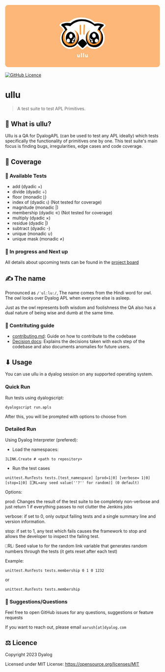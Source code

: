 ![ullu Banner](assets/ullu-cover.png)

[![GitHub Licence](https://img.shields.io/github/license/sloorush/ullu)](LICENSE)

# ullu

> A test suite to test APL Primitives.

## 🤔 What is ullu?

Ullu is a QA for DyalogAPL (can be used to test any APL ideally) which tests specifically the functionality of primitives one by one. This test suite's main focus is finding bugs, irregularities, edge cases and code coverage.

## 🎿 Coverage

### 💪  Available Tests
- add (dyadic +)
- divide (dyadic ÷)
- floor (monadic ⌊)
- index of (dyadic ⍳) (Not tested for coverage)
- magnitude (monadic |)
- membership (dyadic ∊) (Not tested for coverage)
- multiply (dyadic ×)
- residue (dyadic |)
- subtract (dyadic -)
- unique (monadic ∪)
- unique mask (monadic ≠)

### 🧱 In progress and Next up

All details about upcoming tests can be found in the [project board](https://github.com/orgs/Dyalog/projects/4/views/1)

## ✍ The name

Pronounced as `/ˈulːluː/`, The name comes from the Hindi word for owl. The owl looks over Dyalog APL when everyone else is asleep.

Just as the owl represents both wisdom and foolishness the QA also has a dual nature of being wise and dumb at the same time.

### 🔗 Contrituting guide

- [contributing.md](contributing.md): Guide on how to contribute to the codebase
- [Decision docs](docs/decision): Explains the decisions taken with each step of the codebase and also documents anomalies for future users.

## ⬇ Usage

You can use ullu in a dyalog session on any supported operating system.

### Quick Run

Run tests using dyalogscript:
```
dyalogscript run.apls
```

After this, you will be prompted with options to choose from

### Detailed Run

Using Dyalog Interpreter (prefered):

- Load the namespaces:

```
]LINK.Create # <path to repository>
```

- Run the test cases

```
unittest.RunTests tests.[test_namespace] [prod=1|0] [verbose= 1|0] [stop=1|0] [⎕RL=any seed value(''?'' for random)] (0 default)
```

Options:

prod: Changes the result of the test suite to be completely non-verbose and just return 1 if everything passes to not clutter the Jenkins jobs

verbose: if set to 0, only output failing tests and a single summary line and version information.

stop: if set to 1, any test which fails causes the framework to stop and allows the developer to inspect the failing test.

⎕RL: Seed value to for the random link variable that generates random numbers through the tests (it gets reset after each test)

Example:
```
unittest.RunTests tests.membership 0 1 0 1232
```
or
```
unittest.RunTests tests.membership
```



### 🔗 Suggestions/Questions

Feel free to open GitHub issues for any questions, suggestions or feature requests

If you want to reach out, please email `aarush[at]dyalog.com`

<!-- ### 🔗 References -->

## ⚖ Licence

Copyright 2023 Dyalog

Licensed under MIT License: https://opensource.org/licenses/MIT

<!-- <p align="center">Made with ❤ at Dyalog</p> -->
